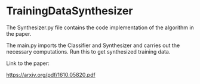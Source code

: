 # TrainingDataSynthesizer

The Synthesizer.py file contains the code implementation of the algorithm in the paper.

The main.py imports the Classifier and Synthesizer and carries out the necessary computations. Run this to get synthesized training data.

Link to the paper:

https://arxiv.org/pdf/1610.05820.pdf
